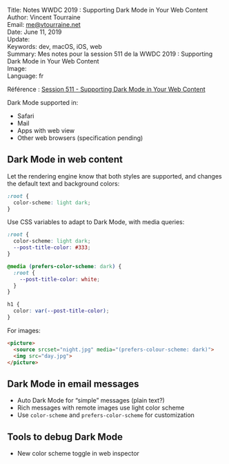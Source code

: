Title:     Notes WWDC 2019 : Supporting Dark Mode in Your Web Content  
Author:    Vincent Tourraine  
Email:     me@vtourraine.net  
Date:      June 11, 2019  
Update:    
Keywords:  dev, macOS, iOS, web  
Summary:   Mes notes pour la session 511 de la WWDC 2019 : Supporting Dark Mode in Your Web Content  
Image:     
Language:  fr  


Référence : [Session 511 - Supporting Dark Mode in Your Web Content](https://developer.apple.com/videos/play/wwdc2019/511/)


Dark Mode supported in:
- Safari
- Mail
- Apps with web view
- Other web browsers (specification pending)

## Dark Mode in web content

Let the rendering engine know that both styles are supported, and changes the default text and background colors:

``` css
:root {
  color-scheme: light dark;
} 
```

Use CSS variables to adapt to Dark Mode, with media queries:

``` css
:root {
  color-scheme: light dark;
  --post-title-color: #333;
}

@media (prefers-color-scheme: dark) {
  :root {
    --post-title-color: white;
  }
}

h1 {
  color: var(--post-title-color);
}
```

For images:

``` html
<picture>
  <source srcset="night.jpg" media="(prefers-colour-scheme: dark)">
  <img src="day.jpg">
</picture>
```

## Dark Mode in email messages
- Auto Dark Mode for “simple” messages (plain text?)
- Rich messages with remote images use light color scheme
- Use `color-scheme` and `prefers-color-scheme` for customization

## Tools to debug Dark Mode
- New color scheme toggle in web inspector
